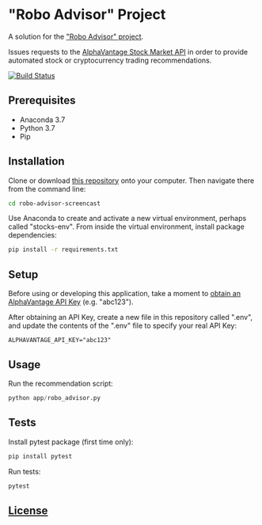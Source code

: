 # "Robo Advisor" Project

A solution for the ["Robo Advisor" project](https://github.com/prof-rossetti/georgetown-opim-243-201901/blob/master/projects/robo-advisor.md).

Issues requests to the [AlphaVantage Stock Market API](https://www.alphavantage.co/) in order to provide automated stock or cryptocurrency trading recommendations.

[![Build Status](https://travis-ci.com/s2t2/robo-advisor-screencast.svg?branch=v3-testing)](https://travis-ci.com/s2t2/robo-advisor-screencast)

## Prerequisites

  + Anaconda 3.7
  + Python 3.7
  + Pip

## Installation

Clone or download [this repository](https://github.com/s2t2/robo-advisor-screencast) onto your computer. Then navigate there from the command line:

```sh
cd robo-advisor-screencast
```

Use Anaconda to create and activate a new virtual environment, perhaps called "stocks-env". From inside the virtual environment, install package dependencies:

```sh
pip install -r requirements.txt
```

## Setup

Before using or developing this application, take a moment to [obtain an AlphaVantage API Key](https://www.alphavantage.co/support/#api-key) (e.g. "abc123").

After obtaining an API Key, create a new file in this repository called ".env", and update the contents of the ".env" file to specify your real API Key:

    ALPHAVANTAGE_API_KEY="abc123"

## Usage

Run the recommendation script:

```py
python app/robo_advisor.py
```

## Tests

Install pytest package (first time only):

```sh
pip install pytest
```

Run tests:

```sh
pytest
```

## [License](/LICENSE.md)
